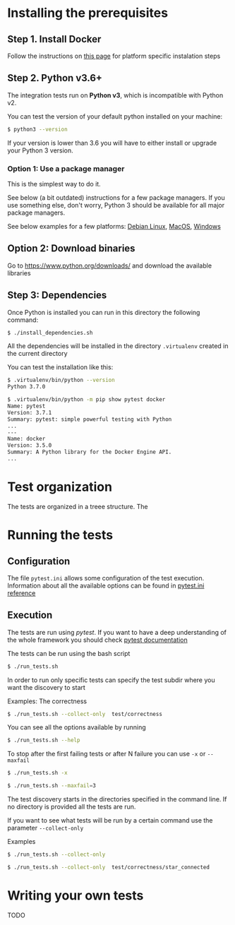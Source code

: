 # Installing the prerequisites

## Step 1. Install Docker
Follow the instructions on [this page](https://docs.docker.com/install/) for platform specific instalation steps

## Step 2. Python v3.6+
The integration tests run on **Python v3**, which is incompatible with Python v2. 
  
You can test the version of your default python installed on your machine:
```bash
$ python3 --version
``` 

If your version is lower than 3.6 you will have to either install or upgrade your Python 3 version.

### Option 1: Use a package manager
This is the simplest way to do it.

See below (a bit outdated) instructions for a few package managers. 
If you use something else, don't worry, Python 3 should be available for all major package managers. 

See below examples for a few platforms: 
[Debian Linux](https://docs.python-guide.org/starting/install3/linux/), 
[MacOS](https://docs.python-guide.org/starting/install3/osx/), 
[Windows](https://docs.python-guide.org/starting/install3/win/#install3-windows)

## Option 2: Download binaries
Go to https://www.python.org/downloads/ and download the available libraries

## Step 3: Dependencies
Once Python is installed you can run in this directory the following command: 
```bash
$ ./install_dependencies.sh
```

All the dependencies will be installed in the directory `.virtualenv` created in the current directory

You can test the installation like this:
```bash
$ .virtualenv/bin/python --version
Python 3.7.0
```
```bash
$ .virtualenv/bin/python -m pip show pytest docker
Name: pytest
Version: 3.7.1
Summary: pytest: simple powerful testing with Python
...
---
Name: docker
Version: 3.5.0
Summary: A Python library for the Docker Engine API.
...

``` 


# Test organization
The tests are organized in a treee structure. The 
# Running the tests

## Configuration
The file `pytest.ini` allows some configuration of the test execution. Information about all the available options 
can be found in [pytest.ini reference](https://docs.pytest.org/en/latest/reference.html#ini-options-ref)

## Execution

The tests are run using *pytest*. If you want to have a deep understanding of the whole framework you should check 
[pytest documentation](https://docs.pytest.org/en/latest/contents.html#toc) 

The tests can be run using the bash script 
```bash
$ ./run_tests.sh
```

In order to run only specific tests can specify the test subdir where you want the discovery to start

Examples:
The correctness
```bash
$ ./run_tests.sh --collect-only  test/correctness
```

You can see all the options available by running
```bash
$ ./run_tests.sh --help
```

To stop after the first failing tests or after N failure you can use `-x` or `--maxfail`
```bash
$ ./run_tests.sh -x
```
```bash
$ ./run_tests.sh --maxfail=3
```

The test discovery starts in the directories specified in the command line. 
If no directory is provided all the tests are run.

If you want to see what tests will be run by a certain command use the parameter `--collect-only`

Examples
```bash
$ ./run_tests.sh --collect-only
```
```bash
$ ./run_tests.sh --collect-only  test/correctness/star_connected
```


# Writing your own tests
TODO